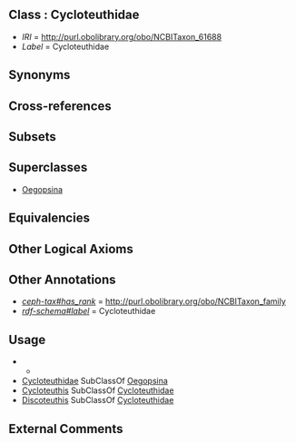 
## Class : Cycloteuthidae

 * *IRI* = http://purl.obolibrary.org/obo/NCBITaxon_61688
 * *Label* = Cycloteuthidae

## Synonyms


## Cross-references


## Subsets


## Superclasses

 * [Oegopsina](../../NCBITaxon/42/NCBITaxon_34542.md)

## Equivalencies


## Other Logical Axioms


## Other Annotations

 * *[ceph-tax#has_rank](../../ceph-tax#has/nk/ceph-tax#has_rank.md)* = http://purl.obolibrary.org/obo/NCBITaxon_family
 * *[rdf-schema#label](../../el/rdf-schema#label.md)* = Cycloteuthidae

## Usage

 * -
 * [Cycloteuthidae](../../NCBITaxon/88/NCBITaxon_61688.md) SubClassOf [Oegopsina](../../NCBITaxon/42/NCBITaxon_34542.md)
 * [Cycloteuthis](../../NCBITaxon/05/NCBITaxon_61705.md) SubClassOf [Cycloteuthidae](../../NCBITaxon/88/NCBITaxon_61688.md)
 * [Discoteuthis](../../NCBITaxon/89/NCBITaxon_61689.md) SubClassOf [Cycloteuthidae](../../NCBITaxon/88/NCBITaxon_61688.md)

## External Comments

